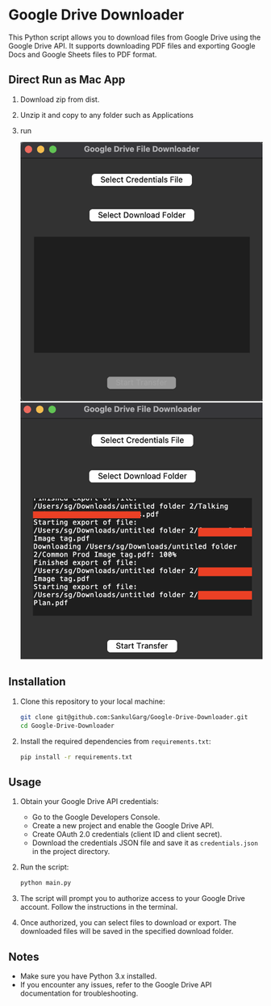 # Google Drive Downloader

This Python script allows you to download files from Google Drive using the Google Drive API. It supports downloading PDF files and exporting Google Docs and Google Sheets files to PDF format.

## Direct Run as Mac App

1. Download zip from dist.
2. Unzip it and copy to any folder such as Applications
3. run

   ![Screenshot Home](https://github.com/SankulGarg/Google-Drive-Downloader/blob/main/dist/mac/Screenshot2.png)
   ![Screenshot Transfer](https://github.com/SankulGarg/Google-Drive-Downloader/blob/main/dist/mac/Screenshot1.png)

## Installation

1. Clone this repository to your local machine:

    ```bash
    git clone git@github.com:SankulGarg/Google-Drive-Downloader.git
    cd Google-Drive-Downloader
    ```

2. Install the required dependencies from `requirements.txt`:

    ```bash
    pip install -r requirements.txt
    ```

## Usage

1. Obtain your Google Drive API credentials:
    - Go to the Google Developers Console.
    - Create a new project and enable the Google Drive API.
    - Create OAuth 2.0 credentials (client ID and client secret).
    - Download the credentials JSON file and save it as `credentials.json` in the project directory.

2. Run the script:

    ```bash
    python main.py
    ```

3. The script will prompt you to authorize access to your Google Drive account. Follow the instructions in the terminal.

4. Once authorized, you can select files to download or export. The downloaded files will be saved in the specified download folder.

## Notes

- Make sure you have Python 3.x installed.
- If you encounter any issues, refer to the Google Drive API documentation for troubleshooting.

